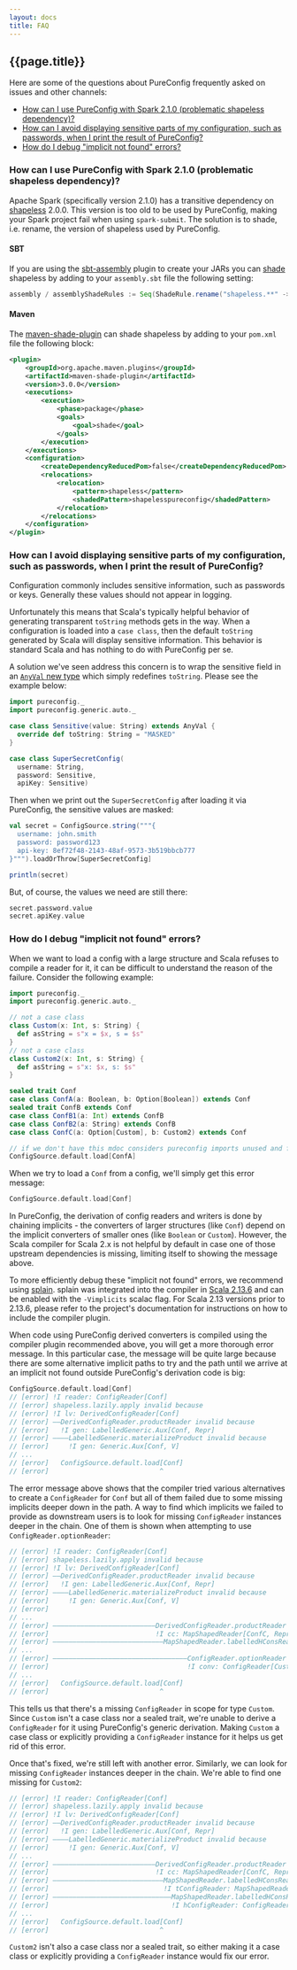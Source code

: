 ```yaml
---
layout: docs
title: FAQ
---
```


## {{page.title}}

Here are some of the questions about PureConfig frequently asked on issues and other channels:
* [How can I use PureConfig with Spark 2.1.0 (problematic shapeless dependency)?](#how-can-i-use-pureconfig-with-spark-210-problematic-shapeless-dependency)
* [How can I avoid displaying sensitive parts of my configuration, such as passwords, when I print the result of PureConfig?](#how-can-i-avoid-displaying-sensitive-parts-of-my-configuration-such-as-passwords-when-i-print-the-result-of-pureconfig)
* [How do I debug "implicit not found" errors?](#how-do-i-debug-implicit-not-found-errors)

### How can I use PureConfig with Spark 2.1.0 (problematic shapeless dependency)?

Apache Spark (specifically version 2.1.0) has a transitive dependency
on [shapeless](https://github.com/milessabin/shapeless) 2.0.0. This version is
too old to be used by PureConfig, making your Spark project fail when using
`spark-submit`. The solution is to shade, i.e. rename, the version of shapeless
used by PureConfig.

#### SBT

If you are using the [sbt-assembly](https://github.com/sbt/sbt-assembly) plugin
to create your JARs you
can [shade](https://github.com/sbt/sbt-assembly#shading) shapeless by
adding to your `assembly.sbt` file the following setting:

```scala
assembly / assemblyShadeRules := Seq(ShadeRule.rename("shapeless.**" -> "new_shapeless.@1").inAll)
```

#### Maven

The [maven-shade-plugin](https://maven.apache.org/plugins/maven-shade-plugin/)
can shade shapeless by adding to your `pom.xml` file the following block:

```xml
<plugin>
    <groupId>org.apache.maven.plugins</groupId>
    <artifactId>maven-shade-plugin</artifactId>
    <version>3.0.0</version>
    <executions>
        <execution>
            <phase>package</phase>
            <goals>
                <goal>shade</goal>
            </goals>
        </execution>
    </executions>
    <configuration>
        <createDependencyReducedPom>false</createDependencyReducedPom>
        <relocations>
            <relocation>
                <pattern>shapeless</pattern>
                <shadedPattern>shapelesspureconfig</shadedPattern>
            </relocation>
        </relocations>
    </configuration>
</plugin>
```

### How can I avoid displaying sensitive parts of my configuration, such as passwords, when I print the result of PureConfig?

Configuration commonly includes sensitive information, such as passwords or keys. Generally these values should not appear in logging.

Unfortunately this means that Scala's typically helpful behavior of generating transparent `toString` methods gets in the way. When a configuration is loaded into a `case class`, then the default `toString` generated by Scala will display sensitive information. This behavior is standard Scala and has nothing to do with PureConfig per se.

A solution we've seen address this concern is to wrap the sensitive field in an [`AnyVal` new type](https://docs.scala-lang.org/overviews/core/value-classes.html) which simply redefines `toString`. Please see the example below:

```scala mdoc:silent:reset-object
import pureconfig._
import pureconfig.generic.auto._

case class Sensitive(value: String) extends AnyVal {
  override def toString: String = "MASKED"
}

case class SuperSecretConfig(
  username: String,
  password: Sensitive,
  apiKey: Sensitive)
```

Then when we print out the `SuperSecretConfig` after loading it via PureConfig, the sensitive values are masked:

```scala mdoc
val secret = ConfigSource.string("""{
  username: john.smith
  password: password123
  api-key: 8ef72f48-2143-48af-9573-3b519bbcb777
}""").loadOrThrow[SuperSecretConfig]

println(secret)
```

But, of course, the values we need are still there:

```scala mdoc
secret.password.value 
secret.apiKey.value
``` 

### How do I debug "implicit not found" errors?

When we want to load a config with a large structure and Scala refuses to compile a reader for it, it can be difficult
to understand the reason of the failure. Consider the following example:

```scala mdoc:silent:reset
import pureconfig._
import pureconfig.generic.auto._

// not a case class
class Custom(x: Int, s: String) {
  def asString = s"x = $x, s = $s"
}
// not a case class
class Custom2(x: Int, s: String) {
  def asString = s"x: $x, s: $s"
}

sealed trait Conf
case class ConfA(a: Boolean, b: Option[Boolean]) extends Conf
sealed trait ConfB extends Conf
case class ConfB1(a: Int) extends ConfB
case class ConfB2(a: String) extends ConfB
case class ConfC(a: Option[Custom], b: Custom2) extends Conf
```

```scala mdoc:invisible
// if we don't have this mdoc considers pureconfig imports unused and fails the build
ConfigSource.default.load[ConfA]
```

When we try to load a `Conf` from a config, we'll simply get this error message:

```scala mdoc:fail
ConfigSource.default.load[Conf]
```

In PureConfig, the derivation of config readers and writers is done by chaining implicits - the converters of larger
structures (like `Conf`) depend on the implicit converters of smaller ones (like `Boolean` or `Custom`). However, the
Scala compiler for Scala 2.x is not helpful by default in case one of those upstream dependencies is missing, limiting
itself to showing the message above.

To more efficiently debug these "implicit not found" errors, we recommend using [splain](https://github.com/tek/splain).
splain was integrated into the compiler in [Scala 2.13.6](https://github.com/scala/scala/releases/tag/v2.13.6) and can
be enabled with the `-Vimplicits` scalac flag. For Scala 2.13 versions prior to 2.13.6, please refer to the project's documentation for instructions on how to include the compiler plugin.

When code using PureConfig derived converters is compiled using the compiler plugin recommended above, you will get a
more thorough error message. In this particular case, the message will be quite large because there are some alternative
implicit paths to try and the path until we arrive at an implicit not found outside PureConfig's derivation code is big:

```scala
ConfigSource.default.load[Conf]
// [error] !I reader: ConfigReader[Conf]
// [error] shapeless.lazily.apply invalid because
// [error] !I lv: DerivedConfigReader[Conf]
// [error] ――DerivedConfigReader.productReader invalid because
// [error]   !I gen: LabelledGeneric.Aux[Conf, Repr]
// [error] ――――LabelledGeneric.materializeProduct invalid because
// [error]     !I gen: Generic.Aux[Conf, V]
// ...
// [error]   ConfigSource.default.load[Conf]
// [error]                            ^
```

The error message above shows that the compiler tried various alternatives to create a `ConfigReader` for `Conf` but all
of them failed due to some missing implicits deeper down in the path. A way to find which implicits we failed to provide
as downstream users is to look for missing `ConfigReader` instances deeper in the chain. One of them is shown when
attempting to use `ConfigReader.optionReader`:

```scala
// [error] !I reader: ConfigReader[Conf]
// [error] shapeless.lazily.apply invalid because
// [error] !I lv: DerivedConfigReader[Conf]
// [error] ――DerivedConfigReader.productReader invalid because
// [error]   !I gen: LabelledGeneric.Aux[Conf, Repr]
// [error] ――――LabelledGeneric.materializeProduct invalid because
// [error]     !I gen: Generic.Aux[Conf, V]
// [error]
// ...
// [error] ――――――――――――――――――――――――――DerivedConfigReader.productReader invalid because
// [error]                           !I cc: MapShapedReader[ConfC, Repr, DefaultRepr]
// [error] ――――――――――――――――――――――――――――MapShapedReader.labelledHConsReader invalid because
// ...
// [error] ――――――――――――――――――――――――――――――――――ConfigReader.optionReader invalid because
// [error]                                   !I conv: ConfigReader[Custom]
// ...
// [error]   ConfigSource.default.load[Conf]
// [error]                            ^
```

This tells us that there's a missing `ConfigReader` in scope for type `Custom`. Since `Custom` isn't a case class nor a 
sealed trait, we're unable to derive a `ConfigReader` for it using PureConfig's generic derivation. Making `Custom` a 
case class or explicitly providing a `ConfigReader` instance for it helps us get rid of this error.

Once that's fixed, we're still left with another error. Similarly, we can look for missing `ConfigReader` instances
deeper in the chain. We're able to find one missing for `Custom2`:

```scala
// [error] !I reader: ConfigReader[Conf]
// [error] shapeless.lazily.apply invalid because
// [error] !I lv: DerivedConfigReader[Conf]
// [error] ――DerivedConfigReader.productReader invalid because
// [error]   !I gen: LabelledGeneric.Aux[Conf, Repr]
// [error] ――――LabelledGeneric.materializeProduct invalid because
// [error]     !I gen: Generic.Aux[Conf, V]
// ...
// [error] ――――――――――――――――――――――――――DerivedConfigReader.productReader invalid because
// [error]                           !I cc: MapShapedReader[ConfC, Repr, DefaultRepr]
// [error] ――――――――――――――――――――――――――――MapShapedReader.labelledHConsReader invalid because
// [error]                             !I tConfigReader: MapShapedReader[ConfC, ('b ->> Custom2) :: HNil, Option[Custom2] :: HNil]
// [error] ――――――――――――――――――――――――――――――MapShapedReader.labelledHConsReader invalid because
// [error]                               !I hConfigReader: ConfigReader[Custom2]
// ...
// [error]   ConfigSource.default.load[Conf]
// [error]                            ^
```

`Custom2` isn't also a case class nor a sealed trait, so either making it a case class or explicitly providing a
`ConfigReader` instance would fix our error.

